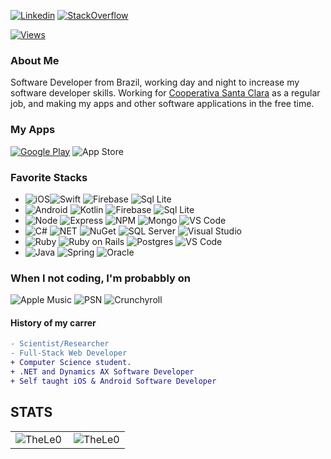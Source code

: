[![Linkedin](https://img.shields.io/badge/linkedin-%230077B5.svg?&style=for-the-badge&logo=linkedin&logoColor=white)](https://www.linkedin.com/in/leonardo-tosin-b57406112/)
[![StackOverflow](https://img.shields.io/badge/stackoverflow-%23F48024.svg?&style=for-the-badge&logo=stackoverflow&logoColor=white)](https://stackoverflow.com/users/9767014/thele0?tab=profile)


[![Views](https://hits.seeyoufarm.com/api/count/incr/badge.svg?url=https%3A%2F%2Fgithub.com%2FTheLe0&count_bg=%23820296&title_bg=%23555555&icon=&icon_color=%23E7E7E7&title=views&edge_flat=false)](https://hits.seeyoufarm.com)

### About Me

Software Developer from Brazil, working day and night to increase my software developer skills. 
Working for <a href="https://www.coopsantaclara.com.br/">Cooperativa Santa Clara</a> as a regular job, and making my apps
and other software applications in the free time.


### My Apps ###
[![Google Play](https://img.shields.io/badge/Google_Play-414141?style=for-the-badge&logo=google-play&logoColor=white)](https://play.google.com/store/apps/dev?id=5200472266334008653&pcampaignid=pcampaignidMKT-Other-global-all-co-prtnr-py-PartBadge-Mar2515-1)
![App Store](https://img.shields.io/badge/App_Store-0D96F6?style=for-the-badge&logo=app-store&logoColor=white)


### Favorite Stacks ###
- ![iOS](https://img.shields.io/badge/iOS-000000?style=for-the-badge&logo=ios&logoColor=white)![Swift](https://img.shields.io/badge/Swift-FA7343?style=for-the-badge&logo=swift&logoColor=white) ![Firebase](https://img.shields.io/badge/firebase-ffca28?style=for-the-badge&logo=firebase&logoColor=white) ![Sql Lite](https://img.shields.io/badge/SQLite-07405E?style=for-the-badge&logo=sqlite&logoColor=white)
- ![Android](https://img.shields.io/badge/Android-3DDC84?style=for-the-badge&logo=android&logoColor=white) ![Kotlin](https://img.shields.io/badge/Kotlin-0095D5?&style=for-the-badge&logo=kotlin&logoColor=white) ![Firebase](https://img.shields.io/badge/firebase-ffca28?style=for-the-badge&logo=firebase&logoColor=white) ![Sql Lite](https://img.shields.io/badge/SQLite-07405E?style=for-the-badge&logo=sqlite&logoColor=white)
- ![Node](https://img.shields.io/badge/Node.js-43853D?style=for-the-badge&logo=node.js&logoColor=white) ![Express](https://img.shields.io/badge/Express.js-000000?style=for-the-badge&logo=express&logoColor=white) ![NPM](https://img.shields.io/badge/npm-CB3837?style=for-the-badge&logo=npm&logoColor=white) ![Mongo](https://img.shields.io/badge/MongoDB-4EA94B?style=for-the-badge&logo=mongodb&logoColor=white) ![VS Code](https://img.shields.io/badge/Visual_Studio_Code-0078D4?style=for-the-badge&logo=visual%20studio%20code&logoColor=white)
- ![C#](https://img.shields.io/badge/C%23-239120?style=for-the-badge&logo=c-sharp&logoColor=white) ![NET](https://img.shields.io/badge/.NET-5C2D91?style=for-the-badge&logo=.net&logoColor=white) ![NuGet](https://img.shields.io/badge/NuGet-004880?style=for-the-badge&logo=nuget&logoColor=white) ![SQL Server](https://img.shields.io/badge/Microsoft_SQL_Server-CC2927?style=for-the-badge&logo=microsoft-sql-server&logoColor=white) ![Visual Studio](https://img.shields.io/badge/Visual_Studio_2019-5C2D91?style=for-the-badge&logo=visual%20studio&logoColor=white)
- ![Ruby](https://img.shields.io/badge/Ruby-CC342D?style=for-the-badge&logo=ruby&logoColor=white) ![Ruby on Rails](https://img.shields.io/badge/Ruby_on_Rails-CC0000?style=for-the-badge&logo=ruby-on-rails&logoColor=white) ![Postgres](https://img.shields.io/badge/PostgreSQL-316192?style=for-the-badge&logo=postgresql&logoColor=white) ![VS Code](https://img.shields.io/badge/Visual_Studio_Code-0078D4?style=for-the-badge&logo=visual%20studio%20code&logoColor=white)
- ![Java](https://img.shields.io/badge/Java-ED8B00?style=for-the-badge&logo=java&logoColor=white) ![Spring](https://img.shields.io/badge/Spring-6DB33F?style=for-the-badge&logo=spring&logoColor=white) ![Oracle](https://img.shields.io/badge/oracle%20-%23F00000.svg?&style=for-the-badge&logo=oracle&logoColor=white)

### When I not coding, I'm probabbly on ###
![Apple Music](https://img.shields.io/badge/Apple_Music-9933CC?style=for-the-badge&logo=apple-music&logoColor=white)
![PSN](https://img.shields.io/badge/PSN%20-%230070D1.svg?&style=for-the-badge&logo=Playstation&logoColor=white)
![Crunchyroll](https://img.shields.io/badge/Crunchyroll-F47521?style=for-the-badge&logo=crunchyroll&logoColor=white)

#### History of my carrer
```diff
- Scientist/Researcher
- Full-Stack Web Developer
+ Computer Science student.
+ .NET and Dynamics AX Software Developer
+ Self taught iOS & Android Software Developer
```

## STATS
  
  <center>
  
<table>
  <tr>
      <td><img align="left" src="https://github-readme-stats.vercel.app/api/top-langs/?username=TheLe0&show_icons=true&theme=onedark&locale=en&layout=compact" alt="TheLe0" /></td>
      <td><img align="center" src="https://github-readme-stats.vercel.app/api?username=TheLe0&show_icons=true&theme=onedark&locale=en" alt="TheLe0" /></td>
  </tr>  
</table>
</center>
